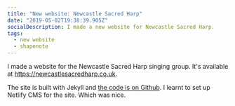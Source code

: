 ```yaml
---
title: "New website: Newcastle Sacred Harp"
date: "2019-05-02T19:38:39.905Z"
socialDescription: I made a new website for Newcastle Sacred Harp.
tags:
  - new website
  - shapenote
---
```

I made a website for the Newcastle Sacred Harp singing group. It's available at <https://newcastlesacredharp.co.uk>.

The site is built with Jekyll and [the code is on Github](https://github.com/newcastle-shapenote/newcastle-shapenote-website). I learnt to set up Netlify CMS for the site. Which was nice.
